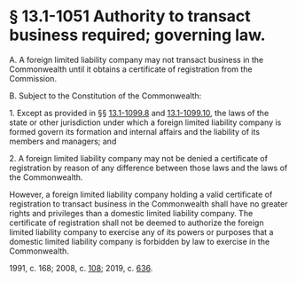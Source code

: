 # § 13.1-1051 Authority to transact business required; governing law.

<p>A. A foreign limited liability company may not transact business in the Commonwealth until it obtains a certificate of registration from the Commission.</p><p>B. Subject to the Constitution of the Commonwealth:</p><p>1. Except as provided in §§ <a href='/vacode/13.1-1099.8/'>13.1-1099.8</a> and <a href='/vacode/13.1-1099.10/'>13.1-1099.10</a>, the laws of the state or other jurisdiction under which a foreign limited liability company is formed govern its formation and internal affairs and the liability of its members and managers; and</p><p>2. A foreign limited liability company may not be denied a certificate of registration by reason of any difference between those laws and the laws of the Commonwealth.</p><p>However, a foreign limited liability company holding a valid certificate of registration to transact business in the Commonwealth shall have no greater rights and privileges than a domestic limited liability company. The certificate of registration shall not be deemed to authorize the foreign limited liability company to exercise any of its powers or purposes that a domestic limited liability company is forbidden by law to exercise in the Commonwealth.</p><p>1991, c. 168; 2008, c. <a href='http://lis.virginia.gov/cgi-bin/legp604.exe?081+ful+CHAP0108'>108</a>; 2019, c. <a href='http://lis.virginia.gov/cgi-bin/legp604.exe?191+ful+CHAP0636'>636</a>.</p>